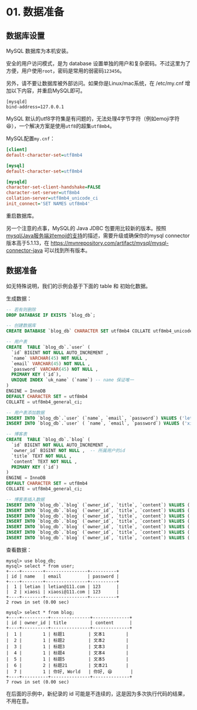 # 01. 数据准备

## 数据库设置
MySQL 数据库为本机安装。

安全的用户访问模式，是为 database 设置单独的用户和复杂密码。不过这里为了方便，用户使用`root`，密码是常用的弱密码`123456`。

另外，请不要让数据库被外部访问。如果你是Linux/mac系统，在 /etc/my.cnf 增加以下内容，并重启MySQL即可。
```init
[mysqld]
bind-address=127.0.0.1
```

MySQL 默认的utf8字符集是有问题的，无法处理4字节字符（例如emoji字符😆），一个解决方案是使用`utf8`的超集`utf8mb4`。

MySQL配置`my.cnf`：
```ini
[client]
default-character-set=utf8mb4

[mysql]
default-character-set=utf8mb4

[mysqld]
character-set-client-handshake=FALSE
character-set-server=utf8mb4
collation-server=utf8mb4_unicode_ci
init_connect='SET NAMES utf8mb4'
```
重启数据库。

另一个注意的点事，MySQL的 Java JDBC 包要用比较新的版本。按照[mysql/Java服务端对emoji的支持](https://www.jianshu.com/p/db2a889e95ce)的描述，需要升级或确保你的mysql connector版本高于5.1.13，在 https://mvnrepository.com/artifact/mysql/mysql-connector-java 可以找到所有版本。

## 数据准备

如无特殊说明，我们的示例会基于下面的 table 和 初始化数据。

生成数据：

```sql
-- 若有则删除
DROP DATABASE IF EXISTS `blog_db`;

-- 创建数据库
CREATE DATABASE `blog_db` CHARACTER SET utf8mb4 COLLATE utf8mb4_unicode_ci;

-- 用户表
CREATE  TABLE `blog_db`.`user` (
  `id` BIGINT NOT NULL AUTO_INCREMENT ,
  `name` VARCHAR(45) NOT NULL ,
  `email` VARCHAR(45) NOT NULL ,
  `password` VARCHAR(45) NOT NULL ,
  PRIMARY KEY (`id`),
  UNIQUE INDEX `uk_name` (`name`) -- name 保证唯一
)
ENGINE = InnoDB
DEFAULT CHARACTER SET = utf8mb4
COLLATE = utf8mb4_general_ci;

-- 用户表添加数据
INSERT INTO `blog_db`.`user` (`name`, `email`, `password`) VALUES ('letian', 'letian@111.com', '123');
INSERT INTO `blog_db`.`user` ( `name`, `email`, `password`) VALUES ('xiaosi', 'xiaosi@111.com', '123');

-- 博客表
CREATE  TABLE `blog_db`.`blog` (
  `id` BIGINT NOT NULL AUTO_INCREMENT ,
  `owner_id` BIGINT NOT NULL ,  -- 所属用户的id
  `title` TEXT NOT NULL ,
  `content` TEXT NOT NULL ,
  PRIMARY KEY (`id`) 
)
ENGINE = InnoDB
DEFAULT CHARACTER SET = utf8mb4
COLLATE = utf8mb4_general_ci;

-- 博客表插入数据
INSERT INTO `blog_db`.`blog` (`owner_id`, `title`, `content`) VALUES ('1', '标题1', '文本1');
INSERT INTO `blog_db`.`blog` (`owner_id`, `title`, `content`) VALUES ('1', '标题2', '文本2');
INSERT INTO `blog_db`.`blog` (`owner_id`, `title`, `content`) VALUES ('1', '标题3', '文本3');
INSERT INTO `blog_db`.`blog` (`owner_id`, `title`, `content`) VALUES ('1', '标题4', '文本4');
INSERT INTO `blog_db`.`blog` (`owner_id`, `title`, `content`) VALUES ('1', '标题5', '文本5');
INSERT INTO `blog_db`.`blog` (`owner_id`, `title`, `content`) VALUES ('2', '标题21', '文本21');
INSERT INTO `blog_db`.`blog` (`owner_id`, `title`, `content`) VALUES ('1', '你好, World', '你好, 😆');
```

查看数据：
```
mysql> use blog_db;
mysql> select * from user;
+----+--------+----------------+----------+
| id | name   | email          | password |
+----+--------+----------------+----------+
|  1 | letian | letian@111.com | 123      |
|  2 | xiaosi | xiaosi@111.com | 123      |
+----+--------+----------------+----------+
2 rows in set (0.00 sec)

mysql> select * from blog;
+----+----------+---------------+--------------+
| id | owner_id | title         | content      |
+----+----------+---------------+--------------+
|  1 |        1 | 标题1         | 文本1        |
|  2 |        1 | 标题2         | 文本2        |
|  3 |        1 | 标题3         | 文本3        |
|  4 |        1 | 标题4         | 文本4        |
|  5 |        1 | 标题5         | 文本5        |
|  6 |        2 | 标题21        | 文本21       |
|  7 |        1 | 你好, World   | 你好, 😆       |
+----+----------+---------------+--------------+
7 rows in set (0.00 sec)
```

在后面的示例中，新纪录的 id 可能是不连续的，这是因为多次执行代码的结果，不用在意。